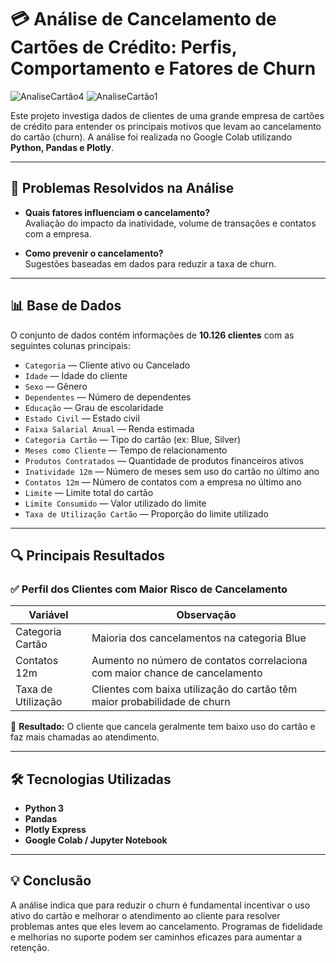 # 💳 Análise de Cancelamento de Cartões de Crédito: Perfis, Comportamento e Fatores de Churn

![AnaliseCartão4](https://github.com/user-attachments/assets/f8c648ad-8f65-468d-8b6c-b426b9208fef)
![AnaliseCartão1](https://github.com/user-attachments/assets/7174681d-04e7-4036-8d88-583502cee07f)



Este projeto investiga dados de clientes de uma grande empresa de cartões de crédito para entender os principais motivos que levam ao cancelamento do cartão (churn). A análise foi realizada no Google Colab utilizando **Python, Pandas e Plotly**.

---

## 🎯 Problemas Resolvidos na Análise


- **Quais fatores influenciam o cancelamento?**  
  Avaliação do impacto da inatividade, volume de transações e contatos com a empresa.

- **Como prevenir o cancelamento?**  
  Sugestões baseadas em dados para reduzir a taxa de churn.

---

## 📊 Base de Dados

O conjunto de dados contém informações de **10.126 clientes** com as seguintes colunas principais:

- `Categoria` — Cliente ativo ou Cancelado  
- `Idade` — Idade do cliente  
- `Sexo` — Gênero  
- `Dependentes` — Número de dependentes  
- `Educação` — Grau de escolaridade  
- `Estado Civil` — Estado civil  
- `Faixa Salarial Anual` — Renda estimada  
- `Categoria Cartão` — Tipo do cartão (ex: Blue, Silver)  
- `Meses como Cliente` — Tempo de relacionamento  
- `Produtos Contratados` — Quantidade de produtos financeiros ativos  
- `Inatividade 12m` — Número de meses sem uso do cartão no último ano  
- `Contatos 12m` — Número de contatos com a empresa no último ano  
- `Limite` — Limite total do cartão  
- `Limite Consumido` — Valor utilizado do limite  
- `Taxa de Utilização Cartão` — Proporção do limite utilizado

---

## 🔍 Principais Resultados

### ✅ Perfil dos Clientes com Maior Risco de Cancelamento

| Variável           | Observação                                           |
|--------------------|-----------------------------------------------------|
| Categoria Cartão    | Maioria dos cancelamentos na categoria Blue         |
| Contatos 12m       | Aumento no número de contatos correlaciona com maior chance de cancelamento |
| Taxa de Utilização  | Clientes com baixa utilização do cartão têm maior probabilidade de churn |

🎯 **Resultado:** O cliente que cancela geralmente tem baixo uso do cartão e faz mais chamadas ao atendimento.


---

## 🛠️ Tecnologias Utilizadas

- **Python 3**  
- **Pandas**  
- **Plotly Express**  
- **Google Colab / Jupyter Notebook**

---

## 💡 Conclusão

A análise indica que para reduzir o churn é fundamental incentivar o uso ativo do cartão e melhorar o atendimento ao cliente para resolver problemas antes que eles levem ao cancelamento. Programas de fidelidade e melhorias no suporte podem ser caminhos eficazes para aumentar a retenção.

